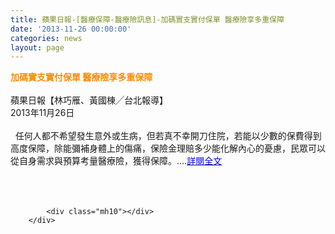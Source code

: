 ```yaml
---
title: 蘋果日報-[醫療保障-醫療險訊息]-加碼實支實付保單 醫療險享多重保障
date: '2013-11-26 00:00:00'
categories: news
layout: page
---
```


<div class="text">
			<div>
	<div>
		<span style="color:#ff8c00;"><span style="font-size:14px;"><strong>加碼實支實付保單 醫療險享多重保障</strong></span></span></div>
	<div>
		&nbsp;</div>
	<div>
		蘋果日報【林巧雁、黃國棟╱台北報導】</div>
	<div>
		2013年11月26日</div>
	<div>
		&nbsp;</div>
	<div>
		&nbsp; 任何人都不希望發生意外或生病，但若真不幸開刀住院，若能以少數的保費得到高度保障，除能彌補身體上的傷痛，保險金理賠多少能化解內心的憂慮，民眾可以從自身需求與預算考量醫療險，獲得保障。....<a href="http://www.appledaily.com.tw/appledaily/article/finance/20131126/35462899/%E5%8A%A0%E7%A2%BC%E5%AF%A6%E6%94%AF%E5%AF%A6%E4%BB%98%E4%BF%9D%E5%96%AE%E9%86%AB%E7%99%82%E9%9A%AA%E4%BA%AB%E5%A4%9A%E9%87%8D%E4%BF%9D%E9%9A%9C" target="_blank"><span style="color:#0000ff;">詳閱全文</span></a></div>
	<div>
		&nbsp;</div>
	<div>
		&nbsp;</div>
</div>
<div>
	&nbsp;</div>

			<div class="mh10"></div>
		</div>